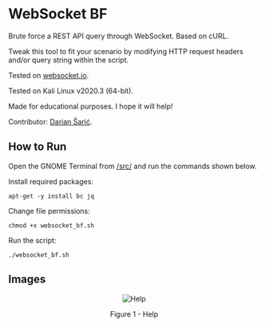 # WebSocket BF

Brute force a REST API query through WebSocket. Based on cURL.

Tweak this tool to fit your scenario by modifying HTTP request headers and/or query string within the script.

Tested on [websocket.io](https://socket.io/).

Tested on Kali Linux v2020.3 (64-bit).

Made for educational purposes. I hope it will help!

Contributor: [Darian Šarić](https://github.com/dariansaric).

## How to Run

Open the GNOME Terminal from [/src/](https://github.com/ivan-sincek/websocket-bf/tree/master/src) and run the commands shown below.

Install required packages:

```fundamental
apt-get -y install bc jq
```

Change file permissions:

```fundamental
chmod +x websocket_bf.sh
```

Run the script:

```fundamental
./websocket_bf.sh
```

## Images

<p align="center"><img src="https://github.com/ivan-sincek/websocket-bf/blob/master/img/help.jpg" alt="Help"></p>

<p align="center">Figure 1 - Help</p>
